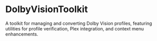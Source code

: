 # DolbyVisionToolkit
A toolkit for managing and converting Dolby Vision profiles, featuring utilities for profile verification, Plex integration, and context menu enhancements.
